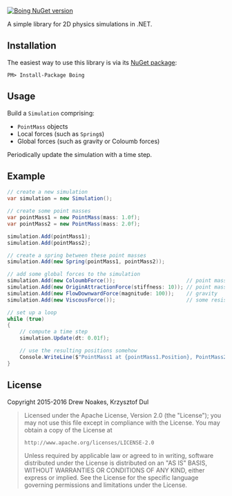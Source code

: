[![Boing NuGet version](https://img.shields.io/nuget/v/Boing.svg)](https://www.nuget.org/packages/Boing/)

A simple library for 2D physics simulations in .NET.

## Installation

The easiest way to use this library is via its [NuGet package](https://www.nuget.org/packages/Boing/):

    PM> Install-Package Boing

## Usage

Build a `Simulation` comprising:

- `PointMass` objects
- Local forces (such as `Spring`s) 
- Global forces (such as gravity or Coloumb forces)

Periodically update the simulation with a time step.

## Example

```csharp
// create a new simulation
var simulation = new Simulation();

// create some point masses
var pointMass1 = new PointMass(mass: 1.0f);
var pointMass2 = new PointMass(mass: 2.0f);

simulation.Add(pointMass1);
simulation.Add(pointMass2);

// create a spring between these point masses
simulation.Add(new Spring(pointMass1, pointMass2));

// add some global forces to the simulation
simulation.Add(new ColoumbForce());                       // point masses repel one another
simulation.Add(new OriginAttractionForce(stiffness: 10)); // point masses move towards the origin
simulation.Add(new FlowDownwardForce(magnitude: 100));    // gravity
simulation.Add(new ViscousForce());                       // some resistance to motion

// set up a loop
while (true)
{
    // compute a time step
    simulation.Update(dt: 0.01f);

    // use the resulting positions somehow
    Console.WriteLine($"PointMass1 at {pointMass1.Position}, PointMass2 at {pointMass2.Position}");
}
```

## License

Copyright 2015-2016 Drew Noakes, Krzysztof Dul

> Licensed under the Apache License, Version 2.0 (the "License");
> you may not use this file except in compliance with the License.
> You may obtain a copy of the License at
>
>     http://www.apache.org/licenses/LICENSE-2.0
>
> Unless required by applicable law or agreed to in writing, software
> distributed under the License is distributed on an "AS IS" BASIS,
> WITHOUT WARRANTIES OR CONDITIONS OF ANY KIND, either express or implied.
> See the License for the specific language governing permissions and
> limitations under the License.
